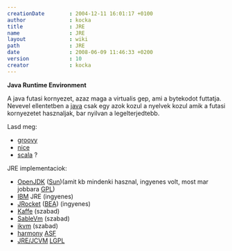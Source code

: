 ```yaml
---
creationDate        : 2004-12-11 16:01:17 +0100 
author              : kocka 
title               : JRE 
name                : JRE 
layout              : wiki 
path                : JRE 
date                : 2008-06-09 11:46:33 +0200 
version             : 10 
creator             : kocka 
---
```

__Java Runtime Environment__

A java futasi kornyezet, azaz maga a virtualis gep, ami a bytekodot futtatja. Nevevel ellentetben a [java](java.html) csak egy azok kozul a nyelvek kozul amik a futasi kornyezetet hasznaljak, bar nyilvan a legelterjedtebb.

Lasd meg:

*   [groovy](Groovy.html)
*   [nice](nice.html)
*   [scala](scala.html) ?

JRE implementaciok:

*   [OpenJDK](OpenJDK.html) ([Sun](Sun.html))(amit kb mindenki hasznal, ingyenes volt, most mar jobbara [GPL](GPL.html))
*   [IBM](IBM.html) JRE (ingyenes)
*   [JRocket](jrocket.html) ([BEA](bea.html)) (ingyenes)
*   [Kaffe](Kaffe.html) (szabad)
*   [SableVm](SableVM.html) (szabad)
*   [ikvm](IKVM.html) (szabad)
*   [harmony](Harmony.html) [ASF](ASF.html)
*   [JRE/JCVM](JRE/JCVM.html) [LGPL](LGPL.html)


